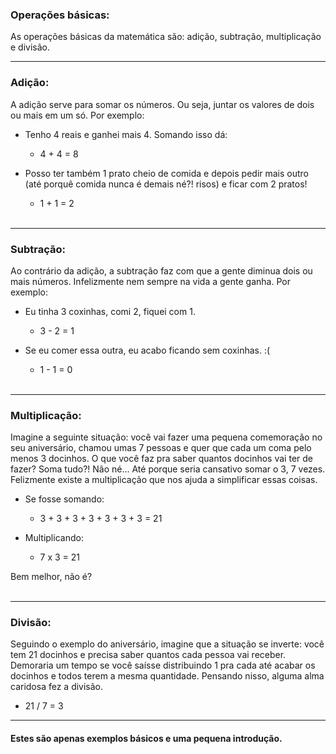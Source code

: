### Operações básicas:

As operações básicas da matemática são: adição, subtração, multiplicação e divisão. 
<br>
________________________

### Adição:

A adição serve para somar os números. Ou seja, juntar os valores de dois ou mais em um só. Por exemplo:

* Tenho 4 reais e ganhei mais 4. Somando isso dá:
	* 4 + 4 = 8 <br>

* Posso ter também 1 prato cheio de comida e depois pedir mais outro (até porquê comida nunca é demais né?! risos) e ficar com 2 pratos!
	* 1 + 1 = 2 <br><br>
________________________

### Subtração:

Ao contrário da adição, a subtração faz com que a gente diminua dois ou mais números. Infelizmente nem sempre na vida a gente ganha. Por exemplo:

* Eu tinha 3 coxinhas, comi 2, fiquei com 1.
	* 3 - 2 = 1 <br>

* Se eu comer essa outra, eu acabo ficando sem coxinhas. :(
	* 1 - 1 = 0 <br><br>
  
________________________

### Multiplicação:

Imagine a seguinte situação: você vai fazer uma pequena comemoração no seu aniversário, chamou umas 7 pessoas e quer que cada um coma pelo menos 3 docinhos. O que você faz pra saber quantos docinhos vai ter de fazer? Soma tudo?! Não né... Até porque seria cansativo somar o 3, 7 vezes. Felizmente existe a multiplicação que nos ajuda a simplificar essas coisas.

* Se fosse somando:
	* 3 + 3 + 3 + 3 + 3 + 3 + 3 = 21 <br>

* Multiplicando:
	* 7 x 3 = 21 <br>

Bem melhor, não é?
<br><br>
________________________

### Divisão:

Seguindo o exemplo do aniversário, imagine que a situação se inverte: você tem 21 docinhos e precisa saber quantos cada pessoa vai receber. Demoraria um tempo se você saísse distribuindo 1 pra cada até acabar os docinhos e todos terem a mesma quantidade. Pensando nisso, alguma alma caridosa fez a divisão.

* 21 / 7 = 3

________________________

#### Estes são apenas exemplos básicos e uma pequena introdução.
